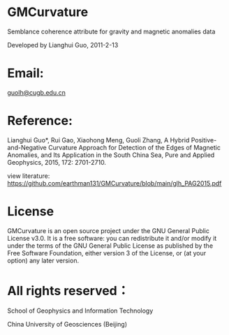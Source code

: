 # GMCurvature

Semblance coherence attribute for gravity and magnetic anomalies data

Developed by Lianghui Guo, 2011-2-13

# Email:

guolh@cugb.edu.cn

# Reference: 

Lianghui Guo*, Rui Gao, Xiaohong Meng, Guoli Zhang, A Hybrid Positive-and-Negative Curvature Approach for Detection of the Edges of Magnetic Anomalies, and Its Application in the South China Sea, Pure and Applied Geophysics, 2015, 172: 2701-2710.

view literature: https://github.com/earthman131/GMCurvature/blob/main/glh_PAG2015.pdf

# License

GMCurvature is an open source project under the GNU General Public License v3.0. It is a free software: you can redistribute it and/or modify it under the terms of the GNU General Public License as published by the Free Software Foundation, either version 3 of the License, or (at your option) any later version.

# All rights reserved：

School of Geophysics and Information Technology

China University of Geosciences (Beijing)
